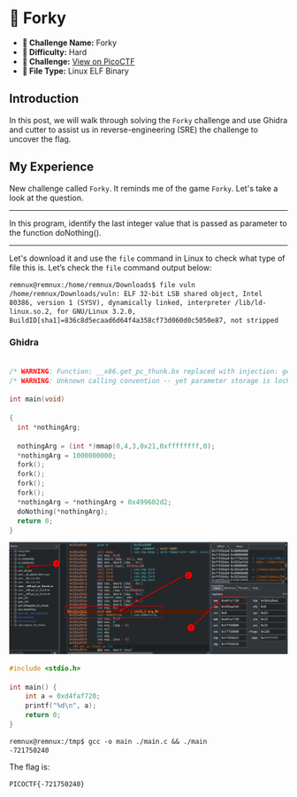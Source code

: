 # 🚀 Forky

- **📛 Challenge Name:** Forky
- **🎯 Difficulty:** Hard  
- **🔗 Challenge:** [View on PicoCTF](https://play.picoctf.org/practice/challenge/24?category=3&originalEvent=1&page=2)  
- **🐧 File Type:** Linux ELF Binary  


## Introduction
In this post, we will walk through solving the `Forky` challenge and use Ghidra and cutter to assist us in reverse-engineering (SRE) the challenge to uncover the flag.

## My Experience
New challenge called `Forky`. It reminds me of the game `Forky`. Let's take a look at the question.

<hr/>
In this program, identify the last integer value that is passed as parameter to the function doNothing().
<hr/>

Let's download it and use the `file` command in Linux to check what type of file this is. 
Let’s check the `file` command output below:

```console
remnux@remnux:/home/remnux/Downloads$ file vuln
/home/remnux/Downloads/vuln: ELF 32-bit LSB shared object, Intel 80386, version 1 (SYSV), dynamically linked, interpreter /lib/ld-linux.so.2, for GNU/Linux 3.2.0, BuildID[sha1]=836c8d5ecaad6d64f4a358cf73d060d0c5050e87, not stripped

```


### Ghidra
```c

/* WARNING: Function: __x86.get_pc_thunk.bx replaced with injection: get_pc_thunk_bx */
/* WARNING: Unknown calling convention -- yet parameter storage is locked */

int main(void)

{
  int *nothingArg;
  
  nothingArg = (int *)mmap(0,4,3,0x21,0xffffffff,0);
  *nothingArg = 1000000000;
  fork();
  fork();
  fork();
  fork();
  *nothingArg = *nothingArg + 0x499602d2;
  doNothing(*nothingArg);
  return 0;
}
```

![Cutter main function Forky challenge](./image/Cutter-Forky.png)

```c
#include <stdio.h>

int main() {
    int a = 0xd4faf720;
    printf("%d\n", a);      
    return 0;
}

```


```console
remnux@remnux:/tmp$ gcc -o main ./main.c && ./main
-721750240
```


The flag is:
```
PICOCTF{-721750240}
```
